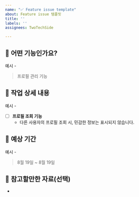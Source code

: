 ```yaml
---
name: "✅ Feature issue template"
about: Feature issue 템플릿
title: ''
labels: ''
assignees: TwoTechSide

---
```


## 🧐 어떤 기능인가요?

예시 -  
> 프로필 관리 기능


## 🔧 작업 상세 내용
예시 -  
- [ ]  **프로필 조회 기능**
    - 다른 사용자의 프로필 조회 시, 민감한 정보는 표시되지 않습니다.

## 📆 예상 기간

예시 -  
> 8월 19일 ~ 8월 19일


## 📙 참고할만한 자료(선택)

-
